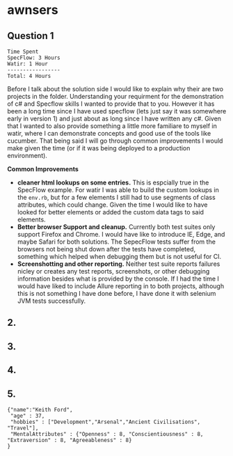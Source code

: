 # awnsers
## Question 1
```
Time Spent
SpecFlow: 3 Hours 
Watir: 1 Hour
-----------------
Total: 4 Hours
```
Before I talk about the solution side I would like to explain why their are two projects in the folder. Understanding your requirment for the demonstration of c# and Specflow skills I wanted to provide that to you. However it has been a long time since I have used specflow (lets just say it was somewhere early in version 1) and just about as long since I have written any c#. Given that I wanted to also provide something a little more familiare to myself in watir, where I can demonstrate concepts and good use of the tools like cucumber. 
That being said I will go through common improvements I would make given the time (or if it was being deployed to a production environment). 

__Common Improvements__

* **cleaner html lookups on some entries.** 
This is espcially true in the SpecFlow example. For watir I was able to build the custom lookups in the `env.rb`, but for a few elements I still had to use segments of class attributes, which could change. Given the time I would like to have looked for better elements or added the custom data tags to said elements.  
* **Better browser Support and cleanup.**
Currently both test suites only support Firefox and Chrome. I would have like to introduce IE, Edge, and maybe Safari for both solutions. The SepecFlow tests suffer from the browsers not being shut down after the tests have completed, something which helped when debugging them but is not useful for CI. 
* **Screenshotting and other reporting.**
Neither test suite reports failures nicley or creates any test reports, screenshots, or other debugging information besides what is provided by the console. If I had the time I would have liked to include Allure reporting in to both projects, although this is not something I have done before, I have done it with selenium JVM tests successfully. 

## 2. 


## 3. 

## 4. 

## 5. 
```
{"name":"Keith Ford", 
 "age" : 37, 
 "hobbies" : ["Development","Arsenal","Ancient Civilisations", "Travel"],
 "MentalAttributes" : {"Openness" : 8, "Conscientiousness" : 8, "Extraversion" : 8, "Agreeableness" : 8}
}
```
